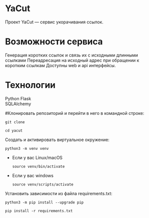 # YaCut
Проект YaCut — сервис укорачивания ссылок.

# Возможности сервиса
Генерация коротких ссылок и связь их с исходными длинными ссылками
Переадресация на исходный адрес при обращении к коротким ссылкам
Доступны web и api интерфейсы.

# Технологии
Python 
Flask  
SQLAlchemy 

#Клонировать репозиторий и перейти в него в командной строке:

```
git clone 
```

```
cd yacut
```

Cоздать и активировать виртуальное окружение:

```
python3 -m venv venv
```

* Если у вас Linux/macOS

    ```
    source venv/bin/activate
    ```

* Если у вас windows

    ```
    source venv/scripts/activate
    ```

Установить зависимости из файла requirements.txt:

```
python3 -m pip install --upgrade pip
```

```
pip install -r requirements.txt
```
